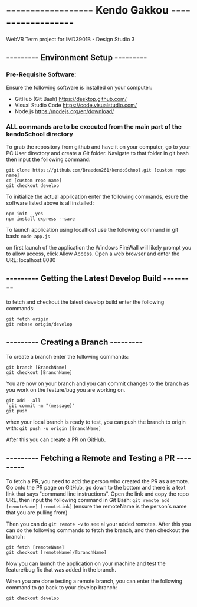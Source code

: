 # ------------------ Kendo Gakkou ------------------
WebVR Term project for IMD3901B - Design Studio 3

## --------- Environment Setup ---------

### Pre-Requisite Software:

Ensure the following software is installed on your computer:

- GitHub (Git Bash) https://desktop.github.com/
- Visual Studio Code https://code.visualstudio.com/
- Node.js https://nodejs.org/en/download/


### **ALL commands are to be executed from the main part of the kendoSchool directory**


To grab the repository from github and have it on your computer, go to your PC User directory and create a Git folder. Navigate to that folder in git bash then input the following command:
```
git clone https://github.com/Braeden261/kendoSchool.git [custom repo name]
cd [custom repo name]
git checkout develop
```

To initialize the actual application enter the following commands, esure the software listed above is all installed:
```
npm init --yes
npm install express --save
```

To launch application using localhost use the following command in git bash: 
`node app.js`

on first launch of the application the Windows FireWall will likely prompt you to allow access, click Allow Access.
Open a web browser and enter the URL: localhost:8080


## --------- Getting the Latest Develop Build ---------


to fetch and checkout the latest develop build enter the following commands:
```
git fetch origin
git rebase origin/develop
```

## --------- Creating a Branch ---------

To create a branch enter the following commands:
```
git branch [BranchName]
git checkout [BranchName]
```

You are now on your branch and you can commit changes to the branch as you work on the feature/bug you are working on.
```
git add --all
`git commit -m "(message)"
git push
```

when your local branch is ready to test, you can push the branch to origin with:
`git push -u origin [BranchName]`

After this you can create a PR on GitHub.

## --------- Fetching a Remote and Testing a PR ---------

To fetch a PR, you need to add the person who created the PR as a remote. Go onto the PR page on GitHub, go down to the bottom and there is a text link that says "command line instructions".  Open the link and copy the repo URL, then input the following command in Git Bash:
`git remote add [remoteName] [remoteLink]` (ensure the remoteName is the person`s name that you are pulling from)

Then you can do `git remote -v` to see al your added remotes.
After this you can do the following commands to fetch the branch, and then checkout the branch:
```
git fetch [remoteName]
git checkout [remoteName]/[branchName]
```

Now you can launch the application on your machine and test the feature/bug fix that was added in the branch.

When you are done testing a remote branch, you can enter the following command to go back to your develop branch:
```
git checkout develop
```